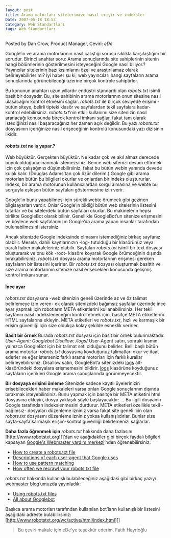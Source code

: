 ```yaml
---
layout: post
title: Arama motorları sitelerimize nasıl erişir ve indeksler
Date: 2007-05-18 18:53
Category: Web Standartları
tags: Web Standartları
---
```


Posted by Dan Crow, Product Manager, Çeviri: *eDe*

Google’ın ve arama motorlarının nasıl çalıştığı sorusu sıklıkla
karşılaştığım bir sorudur. Birinci anahtar soru: Arama sonuçlarında site
sahiplerinin sitenin hangi bölümlerinin gösterilmesini isteyeceğini
Google nasıl biliyor.? Yayıncılar sitelerinin bazı kısımlarını özel ve
araştırılamaz olarak belirleyebilirler mi? İyi haber şu ki; web
yayıncıları hangi sayfaların arama sonuçlarında görünebileceği üzerine
birçok kontrole sahiptirler.

Bu konunun anahtarı uzun yıllardır endüstri standardı olan *robots.txt*
isimli basit bir dosyadır. Bu, site sahibinin arama motorlarının onun
sitesine nasıl ulaşacağını kontrol etmesini sağlar. *robots.txt* ile
birçok seviyede erişimi -bütün siteye, belirli tipteki klasör ve
sayfalardan tekil sayfalara kadar- kontrol edebilirsiniz.
*robots.txt*’nin etkili kullanımı size sitenizin nasıl aranacağı
konusunda birçok kontrol imkanı sağlar, fakat tam olarak istediğinizi
nasıl başaracağınız her zaman açık değildir. Bu yazı *robots.txt*
dosyasının içeriğinize nasıl erişeceğinin kontrolü konusundaki yazı
dizisinin ilkidir.

#### *robots.txt* ne iş yapar.?

Web büyüktür. Gerçekten büyüktür. Ne kadar çok ve akıl almaz derecede
büyük olduğuna inanmak istemezsiniz. Bence web sitenizi devam ettirmek
için çok çalıştığınızı düşünebilirsiniz, fakat bu bütün webin yanında
devede kulak kalır. (Douglas Adams’tan çok özür dilerim.)
Google gibi arama motorları bütün bu bilgileri okurlar ve onlardan bir
indeks oluştururlar. İndeks, bir arama motorunun kullanıcılardan sorgu
almasına ve webte bu sorguyla eşleşen bütün sayfaları göstermesine izin
verir.

Google’ın bunu yapabilmesi için sürekli webte örümcek gibi gezinen
bilgisayarları vardır. Onlar Google’ın bildiği bütün web sitelerinin
listesini tutarlar ve bu sitelerdeki bütün sayfaları okurlar. Bu
makinelerin hepsi birlikte GoogleBot olarak bilinir. Genellikle
GoogleBot’un sitenize erişmesini ve böylece web sayfalarınızın Google’da
arama yapan insanlar tarafından bulunabilmesini istersiniz.

Ancak sitenizde Google indeksinde olmasını istemediğiniz birkaç sayfanız
olabilir. Mesela, dahili kayıtlarınızın -log- tutulduğu bir klasörünüz
veya paralı haber makaleleriniz olabilir. Sayfaları *robots.txt* isimli
bir text dosyası oluşturarak ve onu kök -root- klasöre koyarak Google
örümceğinin dışında bırakabilirsiniz. *robots.txt* dosyası arama
motorlarının erişmesi gereken sayfaların bir listesini içerirler. Bir
*robots.txt* dosyası oluşturmak basittir ve size arama motorlarının
sitenize nasıl erişecekleri konusunda gelişmiş kontrol imkanı sunar.

#### İnce ayar

*robots.txt* dosyasına -web sitenizin geneli üzerinde az ve öz talimat
belirlemeye izin veren- ek olarak sitenizdeki bağımsız sayfalar üzerinde
ince ayar yapmak için robotların META etiketlerini kullanabilirsiniz.
Her tekil sayfanın nasıl indeksleneceğini kontrol etmek için, basitçe
META etiketlerini HTML sayfalarına ekleyin. META etiketleri ve
*robots.txt*, hızlı ve karmaşık bir erişim güvenliği için size oldukça
kolay şekilde esneklik verirler.

**Basit bir örnek**
Burada *robots.txt* dosyası için basit bir örnek bulunmaktadır.
*User-Agent: Googlebot*
*Disallow: /logs/*
User-Agent satırı, sonraki kısmın yalnızca GoogleBot için bir talimat
seti olduğunu belirler. Belli başlı bütün arama motorları *robots.txt*
dosyasına koyduğunuz talimatları okur ve itaat ederler ve eğer
isterseniz farklı arama motorları için farklı kurallar
belirleyebilirsiniz. Disallow satırı, GoogleBot’a sitenizdeki
<u>logs</u> alt-klasöründeki dosyalara erişmemesini bildirir.
<u>logs</u> klasörüne koyduğunuz sayfaların içerikleri Google arama
sonuçlarında görünmeyecektir.

**Bir dosyaya erişimi önleme**
Sitenizde sadece kayıtlı üyelerinizin erişebilecekleri haber makaleleri
varsa onları Google sonuçlarının dışında bırakmak isteyebilirsiniz. Bunu
yapmak için basitçe bir META etiketini html dosyasına ekleyin, dosya
yaklaşık şöyle başlayacaktır:
*<html>*
*<head>*
*<meta name="googlebot" content="noindex">*
*...*
Bu ilgili dosyanın Google tarafından indekslenmesini durdurur. META
etiketleri özellikle tekil -bağımsız- dosyaları düzenleme izniniz varsa
fakat site geneli için olan *robots.txt* dosyasını düzenleme izniniz
yoksa kullanışlıdırlar. Bunlar size sayfa-sayfa karmaşık erişim-kontrol
güvenliği belirlemenizi sağlarlar.

**Daha fazla öğrenmek için**
*robots.txt* hakkında daha fazlasını [http://www.robotstxt.org][]’dan
ve aşağıdakiler gibi birçok faydalı bilgileri kapsayan [Google's Webmaster yardım merkezi][]’nden öğrenebilirsiniz:

-   [How to create a robots.txt file][]
-   [Descriptions of each user-agent that Google uses][]
-   [How to use pattern matching][]
-   [How often we recrawl your robots.txt file][]

*robots.txt* hakkında kullanışlı bulabileceğiniz aşağıdaki gibi birkaç
yazıyı [webmaster blog][]’umuzda yayınladık:

-   [Using robots.txt files][]
-   [All about Googlebot][]

Başlıca arama motorları tarafından kullanılan bot’ların kullanışlı bir
listesini aşağıdaki adreste bulabilirsiniz:
[http://www.robotstxt.org/wc/active/html/index.html][]

> Bu çeviri makale için eDe'ye teşekkür ederim. Fatih Hayrioğlu


  [http://www.robotstxt.org]: http://www.robotstxt.org/
  [Google's Webmaster yardım merkezi]: http://www.google.com/support/webmasters/bin/topic.py?topic=8843
  [How to create a robots.txt file]: http://www.google.com/support/webmasters/bin/answer.py?answer=40362
  [Descriptions of each user-agent that Google uses]: http://www.google.com/support/webmasters/bin/answer.py?answer=40364
  [How to use pattern matching]: http://www.google.com/support/webmasters/bin/answer.py?answer=40367
  [How often we recrawl your robots.txt file]: http://www.google.com/support/webmasters/bin/answer.py?answer=40368
  [webmaster blog]: http://googlewebmastercentral.blogspot.com/
  [Using robots.txt files]: http://sitemaps.blogspot.com/2006/02/using-robotstxt-file.html
  [All about Googlebot]: http://googlewebmastercentral.blogspot.com/2006/08/all-about-googlebot.html
  [http://www.robotstxt.org/wc/active/html/index.html]: http://www.robotstxt.org/wc/active/html/index.html
